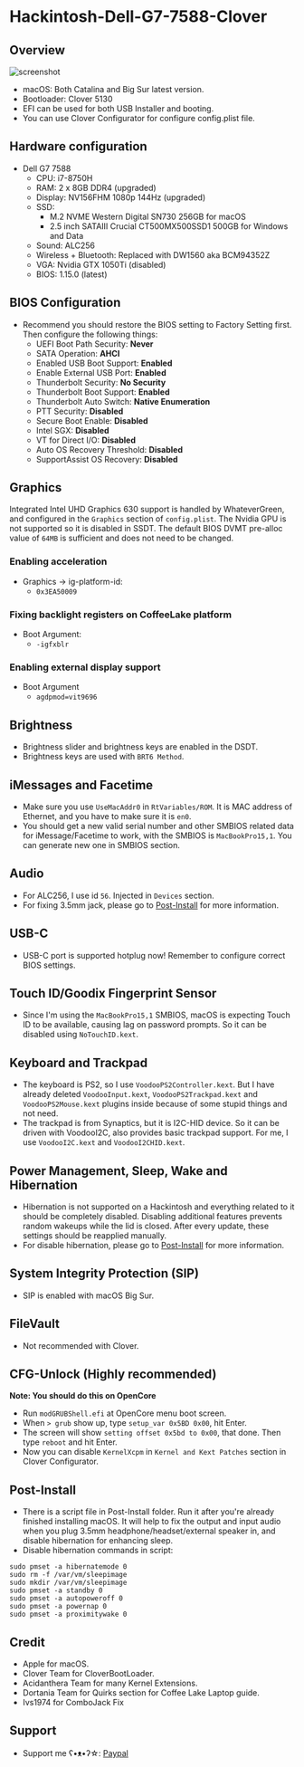 # Hackintosh-Dell-G7-7588-Clover
## Overview
![screenshot](https://i.pximg.net/img-original/img/2021/02/18/00/55/12/87855751_p1.png)
- macOS: Both Catalina and Big Sur latest version.
- Bootloader: Clover 5130
- EFI can be used for both USB Installer and booting.
- You can use Clover Configurator for configure config.plist file.

## Hardware configuration
* Dell G7 7588
  - CPU: i7-8750H
  - RAM: 2 x 8GB DDR4 (upgraded)
  - Display: NV156FHM 1080p 144Hz (upgraded)
  - SSD: 
      * M.2 NVME Western Digital SN730 256GB for macOS
      * 2.5 inch SATAIII Crucial CT500MX500SSD1 500GB for Windows and Data
  - Sound: ALC256
  - Wireless + Bluetooth: Replaced with DW1560 aka BCM94352Z
  - VGA: Nvidia GTX 1050Ti (disabled)
  - BIOS: 1.15.0 (latest)
## BIOS Configuration
* Recommend you should restore the BIOS setting to Factory Setting first. Then configure the following things:
  * UEFI Boot Path Security: **Never**
  * SATA Operation: **AHCI**
  * Enabled USB Boot Support: **Enabled**
  * Enable External USB Port: **Enabled**
  * Thunderbolt Security: **No Security**
  * Thunderbolt Boot Support: **Enabled**
  * Thunderbolt Auto Switch: **Native Enumeration**
  * PTT Security: **Disabled**
  * Secure Boot Enable: **Disabled**
  * Intel SGX: **Disabled**
  * VT for Direct I/O: **Disabled**
  * Auto OS Recovery Threshold: **Disabled**
  * SupportAssist OS Recovery: **Disabled**

## Graphics
Integrated Intel UHD Graphics 630 support is handled by WhateverGreen, and configured in the `Graphics` section of `config.plist`.
The Nvidia GPU is not supported so it is disabled in SSDT.
The default BIOS DVMT pre-alloc value of `64MB` is sufficient and does not need to be changed.
### Enabling acceleration
* Graphics -> ig-platform-id:
  * `0x3EA50009`
### Fixing backlight registers on CoffeeLake platform
* Boot Argument:
  * `-igfxblr`
### Enabling external display support
* Boot Argument
  * `agdpmod=vit9696`

## Brightness
* Brightness slider and brightness keys are enabled in the DSDT.
* Brightness keys are used with `BRT6 Method`.

## iMessages and Facetime
- Make sure you use `UseMacAddr0` in `RtVariables/ROM`. It is MAC address of Ethernet, and you have to make sure it is `en0`.
- You should get a new valid serial number and other SMBIOS related data for iMessage/Facetime to work, with the SMBIOS is `MacBookPro15,1`. You can generate new one in SMBIOS section.

## Audio
* For ALC256, I use id `56`. Injected in `Devices` section.
* For fixing 3.5mm jack, please go to [Post-Install](https://github.com/rex-lapis/Hackintosh-Dell-G7-7588-Clover#post-install) for more information.

## USB-C
- USB-C port is supported hotplug now! Remember to configure correct BIOS settings.

## Touch ID/Goodix Fingerprint Sensor
* Since I'm using the `MacBookPro15,1` SMBIOS, macOS is expecting Touch ID to be available, causing lag on password prompts. So it can be disabled using `NoTouchID.kext`.

## Keyboard and Trackpad
* The keyboard is PS2, so I use `VoodooPS2Controller.kext`. But I have already deleted `VoodooInput.kext`, `VoodooPS2Trackpad.kext` and `VoodooPS2Mouse.kext` plugins inside because of some stupid things and not need.
* The trackpad is from Synaptics, but it is I2C-HID device. So it can be driven with VoodooI2C, also provides basic trackpad support. For me, I use `VoodooI2C.kext` and `VoodooI2CHID.kext`.

## Power Management, Sleep, Wake and Hibernation
* Hibernation is not supported on a Hackintosh and everything related to it should be completely disabled. Disabling additional features prevents random wakeups while the lid is closed. After every update, these settings should be reapplied manually.
* For disable hibernation, please go to [Post-Install](https://github.com/rex-lapis/Hackintosh-Dell-G7-7588-Clover#post-install) for more information.

## System Integrity Protection (SIP)
* SIP is enabled with macOS Big Sur.

## FileVault
* Not recommended with Clover.

## CFG-Unlock (Highly recommended)
**Note: You should do this on OpenCore**
* Run `modGRUBShell.efi` at OpenCore menu boot screen.
* When `> grub` show up, type `setup_var 0x5BD 0x00`, hit Enter.
* The screen will show `setting offset 0x5bd to 0x00`, that done. Then type `reboot` and hit Enter.
* Now you can disable `KernelXcpm` in `Kernel and Kext Patches` section in Clover Configurator.

## Post-Install
* There is a script file in Post-Install folder. Run it after you're already finished installing macOS. It will help to fix the output and input audio when you plug 3.5mm headphone/headset/external speaker in, and disable hibernation for enhancing sleep.
* Disable hibernation commands in script:
```
sudo pmset -a hibernatemode 0
sudo rm -f /var/vm/sleepimage
sudo mkdir /var/vm/sleepimage
sudo pmset -a standby 0
sudo pmset -a autopoweroff 0
sudo pmset -a powernap 0
sudo pmset -a proximitywake 0
```

## Credit
* Apple for macOS.
* Clover Team for CloverBootLoader.
* Acidanthera Team for many Kernel Extensions.
* Dortania Team for Quirks section for Coffee Lake Laptop guide.
* Ivs1974 for ComboJack Fix

## Support
* Support me ʕ•ᴥ•ʔ☆: [Paypal](https://www.paypal.me/tekun0lxrd)
